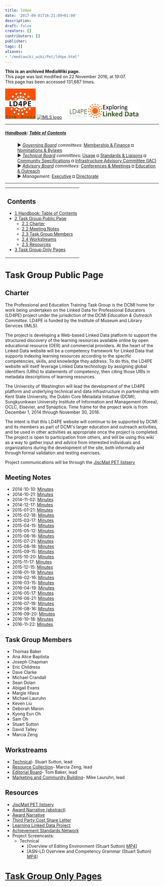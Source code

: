```yaml
---
title: ld4pe
date: '2017-09-01T16:21:09+01:00'
description: 
draft: false
creators: []
contributors: []
publisher: 
tags: []
aliases:
- "/mediawiki_wiki/Pet/ld4pe.html"
---
```


 **This is an archived MediaWiki page.**  
This page was last modified on 22 November 2016, at 19:07.  
This page has been accessed 131,687 times.

[<img alt="LD4PE logo" src="/mediawiki_wiki/images/Ld4pe.png" width="100" height="99">](/mediawiki_wiki/images/Ld4pe.png "LD4PE logo") [<img alt="IMLS logo" src="/images/4/4e/IMLS.png" width="250" height="102">](http://www.imls.gov/ "IMLS logo") [<img alt="LD4PE Exploratorium logo" src="/mediawiki_wiki/images/Ld4peLogo.png" width="250" height="51">](/mediawiki_wiki/images/Ld4peLogo.png "LD4PE Exploratorium logo")

* * *

##### [Handbook](/mediawiki_wiki/DCMI_Handbook "DCMI Handbook"): [Table of Contents](/mediawiki_wiki/DCMI_Handbook/ "DCMI Handbook") 
<dl>
<dd> ► <i><a href="/mediawiki_wiki/DCMI_Governing_Board.md" title="DCMI Governing Board">Governing Board</a> committees:</i> <a href="/mediawiki_wiki/DCMI_Governing_Board/finance.md" title="DCMI Governing Board/finance">Membership &amp; Finance</a> ◘ <a href="/mediawiki_wiki/DCMI_Governing_Board/nominations.md" title="DCMI Governing Board/nominations">Nominations &amp; Bylaws</a> 
</dd>
<dd> ► <i><a href="/mediawiki_wiki/DCMI_Technical_Board.md" title="DCMI Technical Board">Technical Board</a> committees:</i> <a href="/mediawiki_wiki/DCMI_Technical_Board/usage.md" title="DCMI Technical Board/usage">Usage</a> ◘ <a href="/mediawiki_wiki/DCMI_Technical_Board/standards.md" title="DCMI Technical Board/standards">Standards &amp; Liaisons</a> ◘ <a href="/mediawiki_wiki/DCMI_Technical_Board/specifications.md" title="DCMI Technical Board/specifications">Community Specifications</a> ◘ <a href="/mediawiki_wiki/DCMI_Technical_Board/infrastructure.md" title="DCMI Technical Board/infrastructure">Infrastructure Advisory Committee (IAC)</a>
</dd>
<dd> ► <i><a href="/mediawiki_wiki/DCMI_Advisory_Board.md" title="DCMI Advisory Board">Advisory Board</a> committees:</i> <a href="/mediawiki_wiki/DCMI_Advisory_Board/meetings.md" title="DCMI Advisory Board/meetings">Conferences &amp; Meetings</a> ◘ <a href="/mediawiki_wiki/DCMI_Advisory_Board/documentation.md" title="DCMI Advisory Board/documentation">Education &amp; Outreach</a>
</dd>
<dd> ► <i>Management:</i> <a href="/mediawiki_wiki/Exec_Committee.md" title="Exec Committee">Executive</a> ◘ <a href="/mediawiki_wiki/Exec_Committee/directorate.md" title="Exec Committee/directorate">Directorate</a>
</dd>
</dl>

* * *

<table id="toc" class="toc">
  <tr>
    <td>
      <div id="toctitle">
        <h2>Contents</h2>
      </div>
      <ul>
        <li class="toclevel-1"><a href="#Handbook:_Table_of_Contents"><span class="tocnumber">1</span> <span class="toctext">Handbook: Table of Contents</span></a></li>
        <li class="toclevel-1 tocsection-1">
          <a href="#Task_Group_Public_Page"><span class="tocnumber">2</span> <span class="toctext">Task Group Public Page</span></a>
          <ul>
            <li class="toclevel-2 tocsection-2"><a href="#Charter"><span class="tocnumber">2.1</span> <span class="toctext">Charter</span></a></li>
            <li class="toclevel-2 tocsection-3"><a href="#Meeting_Notes"><span class="tocnumber">2.2</span> <span class="toctext">Meeting Notes</span></a></li>
            <li class="toclevel-2 tocsection-4"><a href="#Task_Group_Members"><span class="tocnumber">2.3</span> <span class="toctext">Task Group Members</span></a></li>
            <li class="toclevel-2 tocsection-5"><a href="#Workstreams"><span class="tocnumber">2.4</span> <span class="toctext">Workstreams</span></a></li>
            <li class="toclevel-2 tocsection-6"><a href="#Resources"><span class="tocnumber">2.5</span> <span class="toctext">Resources</span></a></li>
          </ul>
        </li>
        <li class="toclevel-1 tocsection-7"><a href="#Task_Group_Only_Pages"><span class="tocnumber">3</span> <span class="toctext">Task Group Only Pages</span></a></li>
      </ul>
    </td>
  </tr>
</table>


# Task Group Public Page 

## Charter 

The Professional and Education Training Task Group is the DCMI home for work being undertaken on the Linked Data for Professional Educators (LD4PE) project under the jurisdiction of the DCMI _Education & Outreach Committee_. LD4PE is funded by the Institute of Museum and Library Services (IMLS).

The project is developing a Web-based Linked Data platform to support the structured discovery of the learning resources available online by open educational resource (OER) and commercial providers. At the heart of the Linked Data website will be a competency framework for Linked Data that supports indexing learning resources according to the specific competencies, skills, and knowledge they address. To do this, the LD4PE website will itself leverage Linked Data technology by assigning global identifiers (URIs) to statements of competency, then citing those URIs in metadata descriptions of learning resources.

The University of Washington will lead the development of the LD4PE platform and underlying technical and data infrastructure in partnership with Kent State University, the Dublin Core Metadata Initiative (DCMI), Sungkyunkwan University Institute of Information and Management (Korea), OCLC, Elsevier, and Synaptica. Time frame for the project work is from December 1, 2014 through November 30, 2016.

The intent is that this LD4PE website will continue to be supported by DCMI and its members as part of DCMI's larger education and outreach activities, and be used in other activities as appropriate once the project is completed. The project is open to participation from others, and will be using this wiki as a way to gather input and advice from interested individuals and organizations during the development of the site, both informally and through formal validation and testing exercises.

Project communications will be through the [JiscMail PET listserv](http://www.jiscmail.ac.uk/DC-PET)

## Meeting Notes 

- 2014-10-10: [Minutes](/mediawiki_wiki/LD4PE_Meeting_Minutes/2014-10-10 "LD4PE Meeting Minutes/2014-10-10")
- 2014-10-21: [Minutes](/mediawiki_wiki/LD4PE_Meeting_Minutes/2014-10-21 "LD4PE Meeting Minutes/2014-10-21")
- 2014-11-02: [Minutes](/mediawiki_wiki/LD4PE_Meeting_Minutes/2014-11-02 "LD4PE Meeting Minutes/2014-11-02")
- 2014-12-17: [Minutes](/mediawiki_wiki/LD4PE_Meeting_Minutes/2014-12-17 "LD4PE Meeting Minutes/2014-12-17")
- 2015-01-21: [Minutes](/mediawiki_wiki/LD4PE_Meeting_Minutes/2015-01-21 "LD4PE Meeting Minutes/2015-01-21")
- 2015-02-18: [Minutes](/mediawiki_wiki/LD4PE_Meeting_Minutes/2015-02-18 "LD4PE Meeting Minutes/2015-02-18")
- 2015-03-17: [Minutes](/mediawiki_wiki/LD4PE_Meeting_Minutes/2015-03-17 "LD4PE Meeting Minutes/2015-03-17")
- 2015-04-15: [Minutes](/mediawiki_wiki/LD4PE_Meeting_Minutes/2015-04-15 "LD4PE Meeting Minutes/2015-04-15")
- 2015-05-12: [Minutes](/mediawiki_wiki/LD4PE_Meeting_Minutes/2015-05-12 "LD4PE Meeting Minutes/2015-05-12")
- 2015-06-16: [Minutes](/mediawiki_wiki/LD4PE_Meeting_Minutes/2015-06-16 "LD4PE Meeting Minutes/2015-06-16")
- 2015-07-21: [Minutes](/mediawiki_wiki/LD4PE_Meeting_Minutes/2015-07-21 "LD4PE Meeting Minutes/2015-07-21")
- 2015-08-18: [Minutes](/mediawiki_wiki/LD4PE_Meeting_Minutes/2015-08-18 "LD4PE Meeting Minutes/2015-08-18")
- 2015-09-15: [Minutes](/mediawiki_wiki/LD4PE_Meeting_Minutes/2015-09-15 "LD4PE Meeting Minutes/2015-09-15")
- 2015-10-20: [Minutes](/mediawiki_wiki/LD4PE_Meeting_Minutes/2015-10-20 "LD4PE Meeting Minutes/2015-10-20")
- 2015-11-17: [Minutes](/mediawiki_wiki/LD4PE_Meeting_Minutes/2015-11-17 "LD4PE Meeting Minutes/2015-11-17")
- 2015-12-15: [Minutes](/mediawiki_wiki/LD4PE_Meeting_Minutes/2015-12-15 "LD4PE Meeting Minutes/2015-12-15")
- 2016-01-19: [Minutes](/mediawiki_wiki/LD4PE_Meeting_Minutes/2016-01-19 "LD4PE Meeting Minutes/2016-01-19")
- 2016-02-16: [Minutes](/mediawiki_wiki/LD4PE_Meeting_Minutes/2016-02-16 "LD4PE Meeting Minutes/2016-02-16")
- 2016-03-15: [Minutes](/mediawiki_wiki/LD4PE_Meeting_Minutes/2016-03-15 "LD4PE Meeting Minutes/2016-03-15")
- 2016-04-19: [Minutes](/mediawiki_wiki/LD4PE_Meeting_Minutes/2016-04-19 "LD4PE Meeting Minutes/2016-04-19")
- 2016-05-17: [Minutes](/mediawiki_wiki/LD4PE_Meeting_Minutes/2016-05-17 "LD4PE Meeting Minutes/2016-05-17")
- 2016-06-21: [Minutes](/mediawiki_wiki/LD4PE_Meeting_Minutes/2016-06-21 "LD4PE Meeting Minutes/2016-06-21")
- 2016-07-19: [Minutes](/mediawiki_wiki/LD4PE_Meeting_Minutes/2016-07-19 "LD4PE Meeting Minutes/2016-07-19")
- 2016-08-16: [Minutes](/mediawiki_wiki/LD4PE_Meeting_Minutes/2016-08-16 "LD4PE Meeting Minutes/2016-08-16")
- 2016-09-20: [Minutes](/mediawiki_wiki/LD4PE_Meeting_Minutes/2016-09-20 "LD4PE Meeting Minutes/2016-09-20")
- 2016-10-18: [Minutes](/mediawiki_wiki/LD4PE_Meeting_Minutes/2016-10-18 "LD4PE Meeting Minutes/2016-10-18")
- 2016-11-22: [Minutes](/mediawiki_wiki/LD4PE_Meeting_Minutes/2016-11-22 "LD4PE Meeting Minutes/2016-11-22")

## Task Group Members 

- Thomas Baker
- Ana Alice Baptista
- Joseph Chapman
- Eric Childress
- Dave Clarke
- Michael Crandall
- Sean Dolan
- Abigail Evans
- Margie Hlava
- Michael Lauruhn
- Keven Liu
- Deborah Maron
- Kyong Eun Oh
- Sam Oh
- Stuart Sutton
- David Talley
- Marcia Zeng

## Workstreams

- [Technical](/mediawiki_wiki/Pet/ld4pe/confidential "Pet/ld4pe/confidential")- Stuart Sutton, lead
- [Resource Collection](/mediawiki_wiki/Resource_Collection "Resource Collection")- Marcia Zeng, lead
- [Editorial Board](/index.php?title=CompIndexEB&action=edit&redlink=1 "CompIndexEB (page does not exist)")- Tom Baker, lead
- [Marketing and Community Building](/mediawiki_wiki/Marketing_and_Community_Building "Marketing and Community Building")- Mike Lauruhn, lead

## Resources 

- [JiscMail PET listserv](http://www.jiscmail.ac.uk/DC-PET)
- [Award Narrative (abstract)](/mediawiki_wiki/files/LD4PE_Narrative.pdf)
- [Award Narrative](/mediawiki_wiki/files/IMLS_Proposal-Extended.pdf)
- [Third Party Cost Share Letter](/mediawiki_wiki/files/Third_party_cost_share_letter_template.pdf)
- [Learning Linked Data Project](http://lld.ischool.uw.edu/wp/)
- [Achievement Standards Network](http://www.achievementstandards.org/)
- Project Screencasts:
  - Technical
    - [Overview of Editing Environment (Stuart Sutton) [MP4](http://bit.ly/LD4PE-EdOver)]
    - [ASN-LD Overview and Competency Grammar (Stuart Sutton) [MP4](http://bit.ly/ASN-DF_Overview)]

# [Task Group Only Pages](/mediawiki_wiki/Pet/ld4pe/confidential "Pet/ld4pe/confidential") 

